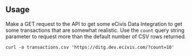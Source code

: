 ## Usage

Make a GET request to the API to get some eCivis Data Integration to get some transactions that are somewhat realistic. Use the `count` query string parameter to request more than the default number of CSV rows returned.

```shell
curl -o transactions.csv 'https://ditg.dev.ecivis.com/?count=10'
```
